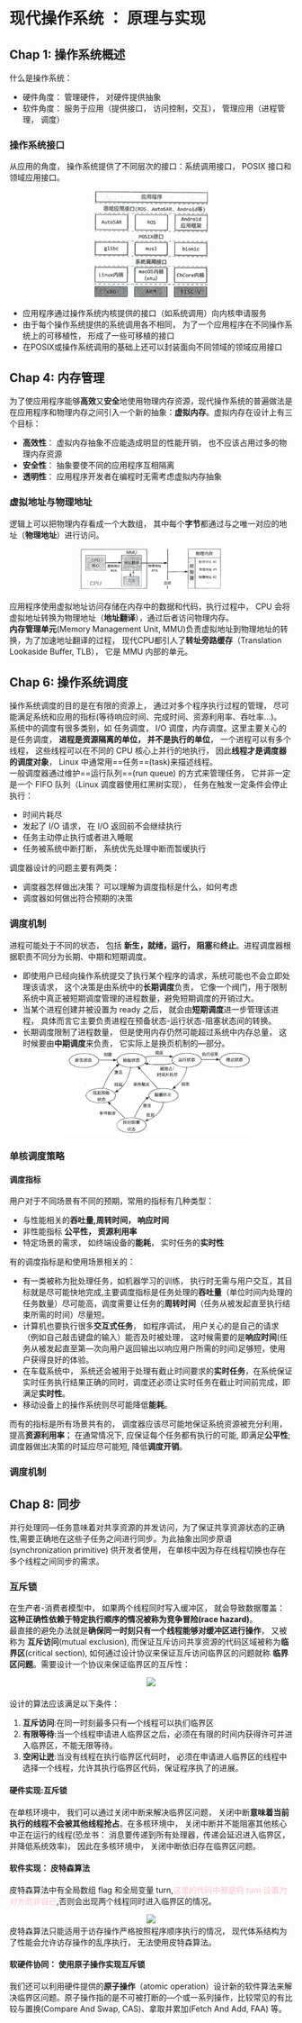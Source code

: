 # 现代操作系统 ： 原理与实现
## Chap 1: 操作系统概述
什么是操作系统：
* 硬件角度： 管理硬件， 对硬件提供抽象
* 软件角度： 服务于应用（提供接口， 访问控制，交互）， 管理应用（进程管理， 调度）

### 操作系统接口
从应用的角度， 操作系统提供了不同层次的接口：系统调用接口， POSIX 接口和领域应用接口。<div align=center><img src="https://raw.githubusercontent.com/Haitau1996/picgo-hosting/master/img/20220512111259.png" width="40%"/></div>  
* 应用程序通过操作系统内核提供的接口（如系统调用）向内核申请服务
* 由于每个操作系统提供的系统调用各不相同， 为了一个应用程序在不同操作系统上的可移植性， 形成了一些可移植的接口
* 在POSIX或操作系统调用的基础上还可以封装面向不同领域的领域应用接口

## Chap 4: 内存管理
为了使应用程序能够**高效**又**安全**地使用物理内存资源，现代操作系统的普遍做法是在应用程序和物理内存之间引入一个新的抽象：**虚拟内存**。虚拟内存在设计上有三个目标：
* **高效性**： 虚拟内存抽象不应能造成明显的性能开销， 也不应该占用过多的物理内存资源
* **安全性**： 抽象要使不同的应用程序互相隔离
* **透明性**： 应用程序开发者在编程时无需考虑虚拟内存抽象

### 虚拟地址与物理地址
逻辑上可以把物理内存看成一个大数组， 其中每个**字节**都通过与之唯一对应的地址（**物理地址**）进行访问。<div align=center><img src="https://raw.githubusercontent.com/Haitau1996/picgo-hosting/master/img/20220513104622.png" width="50%"/></div>  
应用程序使用虚拟地址访问存储在内存中的数据和代码，执行过程中， CPU 会将虚拟地址转换为物理地址（**地址翻译**），通过后者访问物理内存。  
**内存管理单元**(Memory Management Unit, MMU)负责虚拟地址到物理地址的转换，为了加速地址翻译的过程， 现代CPU都引人了**转址旁路缓存**（Translation Lookaside Buffer, TLB）， 它是 MMU 内部的单元。  

## Chap 6: 操作系统调度
操作系统调度的目的是在有限的资源上， 通过对多个程序执行过程的管理， 尽可能满足系统和应用的指标(等待响应时间、完成时间、资源利用率、吞吐率...)。  
系统中的调度有很多类别，如 任务调度， I/O 调度，内存调度。这里主要关心的是任务调度， **进程是资源隔离的单位， 并不是执行的单位**， 一个进程可以有多个线程， 这些线程可以在不同的 CPU 核心上并行的地执行， 因此**线程才是调度器的调度对象**， Linux 中通常用==任务==(task)来描述线程。  
一般调度器通过维护==运行队列==(run queue) 的方式来管理任务， 它并非一定是一个 FIFO 队列（Linux 调度器使用红黑树实现）， 任务在触发一定条件会停止执行：
* 时间片耗尽
* 发起了 I/O 请求， 在 I/O 返回前不会继续执行
* 任务主动停止执行或者进入睡眠
* 任务被系统中断打断， 系统优先处理中断而暂缓执行

调度器设计的问题主要有两类：
* 调度器怎样做出决策？ 可以理解为调度指标是什么，如何考虑
* 调度器如何做出符合预期的决策

### 调度机制
进程可能处于不同的状态， 包括 **新生，就绪，运行， 阻塞**和**终止**。进程调度器根据职责不同分为长期、中期和短期调度。  
* 即使用户已经向操作系统提交了执行某个程序的请求，系统可能也不会立即处理该请求， 这个决策是由系统中的**长期调度**负责， 它像一个阀门，用于限制系统中真正被短期调度管理的进程数量，避免短期调度的开销过大。
* 当某个进程创建并被设置为 ready 之后， 就会由**短期调度**进一步管理该进程， 具体而言它主要负责进程在预备状态-运行状态-阻塞状态间的转换。
* 长期调度限制了进程数量， 但是使用内存仍然可能超过系统中内存总量， 这时候要由**中期调度**来负责， 它实际上是换页机制的—部分。<div align=center><img src="https://raw.githubusercontent.com/Haitau1996/picgo-hosting/master/img/20220511123051.png" width="70%"/></div>

### 单核调度策略


#### 调度指标
用户对于不同场景有不同的预期，常用的指标有几种类型：
* 与性能相关的**吞吐量,周转时间， 响应时间**
* 非性能指标 **公平性， 资源利用率**
* 特定场景的需求， 如终端设备的**能耗**， 实时任务的**实时性**

有的调度指标是和使用场景相关的：
* 有一类被称为批处理任务，如机器学习的训练， 执行时无需与用户交互，其目标就是尽可能快地完成,主要调度指标是任务处理的**吞吐量**（单位时间内处理的任务数量）尽可能高，调度需要让任务的**周转时间**（任务从被发起直至执行结束所需的时间）尽量短。  
* 计算机也要执行很多**交互式任务**， 如程序调试， 用户关心的是自己的请求（例如自己敲击键盘的输入）能否及时被处理， 这时候需要的是**响应时间**(任务从被发起直至第—次向用户返回输出以响应用户所需的时间)足够短，使用户获得良好的体验。  
* 在车载系统中， 系统还会被用于处理有截止时间要求的**实时任务**，在系统保证实时任务执行结果正确的同时，调度还必须让实时任务在截止时间前完成，即满足**实时性**。  
* 移动设备上的操作系统则尽可能降低**能耗**。  

而有的指标是所有场景共有的， 调度器应该尽可能地保证系统资源被充分利用，提高**资源利用率**； 在通常情况下, 应保证每个任务都有执行的可能, 即满足**公平性**; 调度器做出决策的时延应尽可能短, 降低**调度开销**。
### 调度机制

## Chap 8: 同步
并行处理同—任务意味着对共享资源的并发访问，为了保证共享资源状态的正确性,需要正确地在这些子任务之间进行同步。为此抽象出同步原语(synchronization primitive) 供开发者使用， 在单核中因为存在线程切换也存在多个线程之间同步的需求。
### 互斥锁
在生产者-消费者模型中， 如果两个线程同时写入缓冲区， 就会导致数据覆盖：**这种正确性依赖于特定执行顺序的情况被称为竞争冒险(race hazard)**。  
最直接的避免办法就是**确保同一时刻只有一个线程能够对缓冲区进行操作**， 又被称为 **互斥访问**(mutual exclusion), 而保证互斥访问共享资源的代码区域被称为**临界区**(critical section), 如何通过设计协议来保证互斥访问临界区的问题就称 **临界区问题**。需要设计一个协议来保证临界区的互斥性：<div align=center><img src="https://i.imgur.com/7tIqaeI.png" width="35%"/></div>  
设计的算法应该满足以下条件：
1. **互斥访问**:在同一时刻最多只有—个线程可以执们临界区
2. **有限等待**:当一个线程申请进人临界区之后，必须在有限的时间内获得许可并进入临界区，不能无限等待。
3. **空闲让迸**:当没有线程在执行临界区代码时， 必须在申请进人临界区的线程中选择一个线程，允许其执行临界区代码，保证程序执了的进展。

#### 硬件实现:互斥锁
在单核环境中， 我们可以通过关闭中断来解决临界区问题， 关闭中断**意味着当前执行的线程不会被其他线程抢占**。在多核环境中， 关闭中断并不能阻塞其他核心中正在运行的线程(恐龙书： 消息要传递到所有处理器，传递会延迟进入临界区，并降低系统效率)， 因此在多核环境中， 关闭中断依旧存在临界区问题。

#### 软件实现： 皮特森算法
皮特森算法中有全局数组 flag 和全局变量 turn,<font color=pink>这里的代码中都是将 turn 设置为对方而非自己</font>,否则会出现两个线程同时进入临界区的情况。<div align=center><img src="https://i.imgur.com/Ch9PGt5.png" width="70%"/></div>
皮特森算法只能适用于访存操作严格按照程序顺序执行的情况， 现代体系结构为了性能会允许访存操作的乱序执行， 无法使用皮特森算法。 

#### 软硬件协同： 使用原子操作实现互斥锁
我们还可以利用硬件提供的**原子操作**（atomic operation）设计新的软件算法来解决临界区问题。原子操作指的是不可被打断的—个或一系列操作，比较常见的有比较与置换(Compare And Swap, CAS)、拿取并累加(Fetch And Add, FAA) 等。